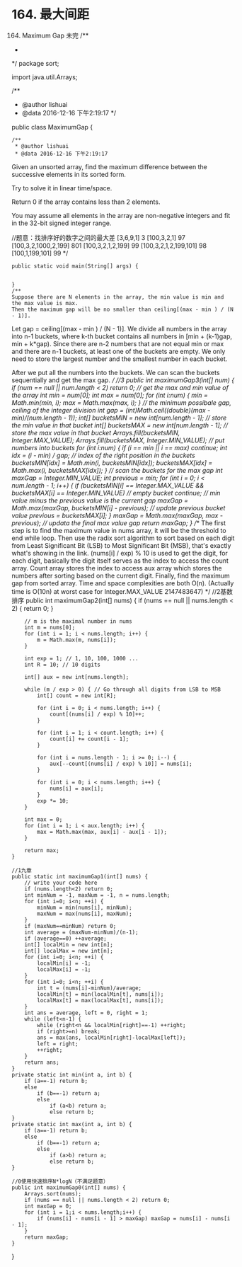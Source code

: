 # 164. 最大间距
[](https://leetcode-cn.com/problems/maximum-gap/)



164. Maximum Gap
未完
/**
 *
 */
package sort;

import java.util.Arrays;

/**
 * @author lishuai
 * @data 2016-12-16 下午2:19:17
 */

public class MaximumGap {

    /**
     * @author lishuai
     * @data 2016-12-16 下午2:19:17
Given an unsorted array, find the maximum difference between the successive elements in its sorted form.

Try to solve it in linear time/space.

Return 0 if the array contains less than 2 elements.

You may assume all elements in the array are non-negative integers and fit in the 32-bit signed integer range.

//题意：找排序好的数字之间的最大差
[3,6,9,1]                      3
[100,3,2,1]                   97
[100,3,2,1000,2,199]           801
[100,3,2,1,2,199]             99
[100,3,2,1,2,199,101]       98
[100,1,199,101]              99
     */

    public static void main(String[] args) {


    }
    /**
    Suppose there are N elements in the array, the min value is min and the max value is max.
    Then the maximum gap will be no smaller than ceiling[(max - min ) / (N - 1)].

Let gap = ceiling[(max - min ) / (N - 1)]. We divide all numbers in the array into n-1 buckets,
where k-th bucket contains all numbers in [min + (k-1)gap, min + k*gap).
Since there are n-2 numbers that are not equal min or max and there are n-1 buckets,
at least one of the buckets are empty.
We only need to store the largest number and the smallest number in each bucket.

After we put all the numbers into the buckets. We can scan the buckets sequentially and get the max gap.
     */
    //3
    public int maximumGap3(int[] num) {
        if (num == null || num.length < 2)
            return 0;
        // get the max and min value of the array
        int min = num[0];
        int max = num[0];
        for (int i:num) {
            min = Math.min(min, i);
            max = Math.max(max, i);
        }
        // the minimum possibale gap, ceiling of the integer division
        int gap = (int)Math.ceil((double)(max - min)/(num.length - 1));
        int[] bucketsMIN = new int[num.length - 1]; // store the min value in that bucket
        int[] bucketsMAX = new int[num.length - 1]; // store the max value in that bucket
        Arrays.fill(bucketsMIN, Integer.MAX_VALUE);
        Arrays.fill(bucketsMAX, Integer.MIN_VALUE);
        // put numbers into buckets
        for (int i:num) {
            if (i == min || i == max)
                continue;
            int idx = (i - min) / gap; // index of the right position in the buckets
            bucketsMIN[idx] = Math.min(i, bucketsMIN[idx]);
            bucketsMAX[idx] = Math.max(i, bucketsMAX[idx]);
        }
        // scan the buckets for the max gap
        int maxGap = Integer.MIN_VALUE;
        int previous = min;
        for (int i = 0; i < num.length - 1; i++) {
            if (bucketsMIN[i] == Integer.MAX_VALUE && bucketsMAX[i] == Integer.MIN_VALUE)
                // empty bucket
                continue;
            // min value minus the previous value is the current gap
            maxGap = Math.max(maxGap, bucketsMIN[i] - previous);
            // update previous bucket value
            previous = bucketsMAX[i];
        }
        maxGap = Math.max(maxGap, max - previous); // updata the final max value gap
        return maxGap;
    }
    /**
The first step is to find the maximum value in nums array, it will
be the threshold to end while loop.
Then use the radix sort algorithm to sort based on each digit from Least Significant Bit
(LSB) to Most Significant Bit (MSB), that's exactly what's showing
in the link.
(nums[i] / exp) % 10 is used to get the digit, for each digit, basically the digit itself serves as the index to
access the count array. Count array stores the index to access aux
array which stores the numbers after sorting based on the current
digit.
Finally, find the maximum gap from sorted array.
Time and space complexities are both O(n). (Actually time is O(10n) at worst case for Integer.MAX_VALUE 2147483647)
     */
    //2基数排序
    public int maximumGap2(int[] nums) {
        if (nums == null || nums.length < 2) {
            return 0;
        }

        // m is the maximal number in nums
        int m = nums[0];
        for (int i = 1; i < nums.length; i++) {
            m = Math.max(m, nums[i]);
        }

        int exp = 1; // 1, 10, 100, 1000 ...
        int R = 10; // 10 digits

        int[] aux = new int[nums.length];

        while (m / exp > 0) { // Go through all digits from LSB to MSB
            int[] count = new int[R];

            for (int i = 0; i < nums.length; i++) {
                count[(nums[i] / exp) % 10]++;
            }

            for (int i = 1; i < count.length; i++) {
                count[i] += count[i - 1];
            }

            for (int i = nums.length - 1; i >= 0; i--) {
                aux[--count[(nums[i] / exp) % 10]] = nums[i];
            }

            for (int i = 0; i < nums.length; i++) {
                nums[i] = aux[i];
            }
            exp *= 10;
        }

        int max = 0;
        for (int i = 1; i < aux.length; i++) {
            max = Math.max(max, aux[i] - aux[i - 1]);
        }

        return max;
    }

    //1九章
    public static int maximumGap1(int[] nums) {
        // write your code here
        if (nums.length<2) return 0;
        int minNum = -1, maxNum = -1, n = nums.length;
        for (int i=0; i<n; ++i) {
            minNum = min(nums[i], minNum);
            maxNum = max(nums[i], maxNum);
        }
        if (maxNum==minNum) return 0;
        int average = (maxNum-minNum)/(n-1);
        if (average==0) ++average;
        int[] localMin = new int[n];
        int[] localMax = new int[n];
        for (int i=0; i<n; ++i) {
            localMin[i] = -1;
            localMax[i] = -1;
        }
        for (int i=0; i<n; ++i) {
            int t = (nums[i]-minNum)/average;
            localMin[t] = min(localMin[t], nums[i]);
            localMax[t] = max(localMax[t], nums[i]);
        }
        int ans = average, left = 0, right = 1;
        while (left<n-1) {
            while (right<n && localMin[right]==-1) ++right;
            if (right>=n) break;
            ans = max(ans, localMin[right]-localMax[left]);
            left = right;
            ++right;
        }
        return ans;
    }
    private static int min(int a, int b) {
        if (a==-1) return b;
        else
            if (b==-1) return a;
            else
                if (a<b) return a;
                else return b;
    }
    private static int max(int a, int b) {
        if (a==-1) return b;
        else
            if (b==-1) return a;
            else
                if (a>b) return a;
                else return b;   
    }

    //0使用快速排序N*logN（不满足题意）
    public int maximumGap0(int[] nums) {
        Arrays.sort(nums);
        if (nums == null || nums.length < 2) return 0;
        int maxGap = 0;
        for (int i = 1;i < nums.length;i++) {
            if (nums[i] - nums[i - 1] > maxGap) maxGap = nums[i] - nums[i - 1];
        }       
        return maxGap;
    }
}


